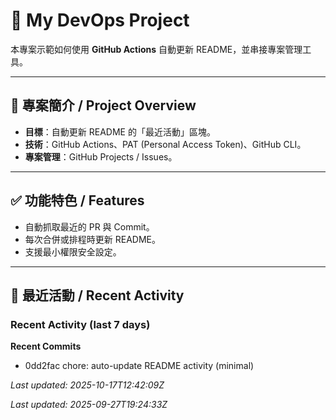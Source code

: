 
# 🚀 My DevOps Project

本專案示範如何使用 **GitHub Actions** 自動更新 README，並串接專案管理工具。

---

## 📌 專案簡介 / Project Overview
- **目標**：自動更新 README 的「最近活動」區塊。
- **技術**：GitHub Actions、PAT (Personal Access Token)、GitHub CLI。
- **專案管理**：GitHub Projects / Issues。

---

## ✅ 功能特色 / Features
- 自動抓取最近的 PR 與 Commit。
- 每次合併或排程時更新 README。
- 支援最小權限安全設定。

---


## 🔄 最近活動 / Recent Activity
<!--START_SECTION:activity-->
### Recent Activity (last 7 days)

**Recent Commits**
- 0dd2fac chore: auto-update README activity (minimal)

_Last updated: 2025-10-17T12:42:09Z_
<!--END_SECTION:activity-->


_Last updated: 2025-09-27T19:24:33Z_
<!--END_SECTION:activity-->

 
